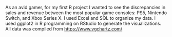 As an avid gamer, for my first R project I wanted to see the discrepancies in sales and revenue between the most popular game consoles: PS5, Nintendo Switch, and Xbox Series X. I used Excel and SQL to organize my data. I used ggplot2 in R programming on RStudio to generate the visualizations. All data was compiled from https://www.vgchartz.com/
